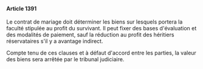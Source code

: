 #### Article 1391

Le contrat de mariage doit déterminer les biens sur lesquels portera la faculté stipulée au profit du survivant. Il peut fixer des bases d'évaluation et des modalités de paiement, sauf la réduction au profit des héritiers réservataires s'il y a avantage indirect.

Compte tenu de ces clauses et à défaut d'accord entre les parties, la valeur des biens sera arrêtée par le tribunal judiciaire.

